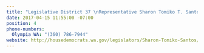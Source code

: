 ```yaml
---
title: "Legislative District 37 \nRepresentative Sharon Tomiko T. Santos"
date: 2017-04-15 11:55:00 -07:00
position: 4
phone-numbers:
  Olympia WA: "(360) 786-7944"
website: http://housedemocrats.wa.gov/legislators/Sharon-Tomiko-Santos/
---
```



